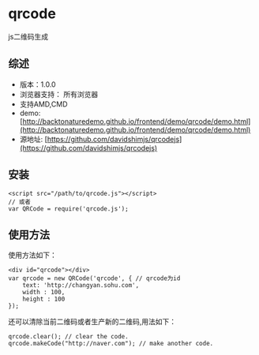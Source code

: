 # qrcode

js二维码生成

## 综述

* 版本：1.0.0
* 浏览器支持： 所有浏览器
* 支持AMD,CMD
* demo: [http://backtonaturedemo.github.io/frontend/demo/qrcode/demo.html](http://backtonaturedemo.github.io/frontend/demo/qrcode/demo.html)
* 源地址: [https://github.com/davidshimjs/qrcodejs](https://github.com/davidshimjs/qrcodejs)

## 安装

    <script src="/path/to/qrcode.js"></script>
	// 或者
	var QRCode = require('qrcode.js');

## 使用方法

使用方法如下：

	<div id="qrcode"></div>
	var qrcode = new QRCode('qrcode', { // qrcode为id
		text: 'http://changyan.sohu.com',
		width : 100,
		height : 100
	});

还可以清除当前二维码或者生产新的二维码,用法如下：

	qrcode.clear(); // clear the code.
	qrcode.makeCode("http://naver.com"); // make another code.


